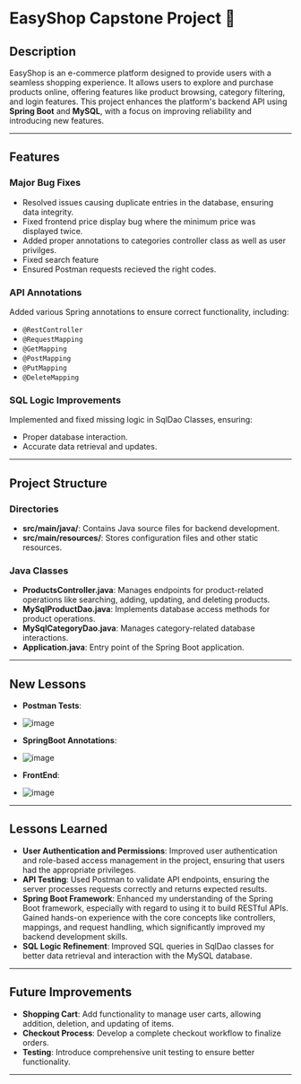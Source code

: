 # EasyShop Capstone Project 🏬

## Description
EasyShop is an e-commerce platform designed to provide users with a seamless shopping experience. It allows users to explore and purchase products online, offering features like product browsing, category filtering, and login features. This project enhances the platform's backend API using **Spring Boot** and **MySQL**, with a focus on improving reliability and introducing new features.

---

## Features

### Major Bug Fixes
- Resolved issues causing duplicate entries in the database, ensuring data integrity.
- Fixed frontend price display bug where the minimum price was displayed twice.
- Added proper annotations to categories controller class as well as user privilges.
- Fixed search feature
- Ensured Postman requests recieved the right codes.

### API Annotations
Added various Spring annotations to ensure correct functionality, including:
- `@RestController`
- `@RequestMapping`
- `@GetMapping`
- `@PostMapping`
- `@PutMapping`
- `@DeleteMapping`

### SQL Logic Improvements
Implemented and fixed missing logic in SqlDao Classes, ensuring:
- Proper database interaction.
- Accurate data retrieval and updates.

---

## Project Structure

### Directories
- **src/main/java/**: Contains Java source files for backend development.
- **src/main/resources/**: Stores configuration files and other static resources.

### Java Classes
- **ProductsController.java**: Manages endpoints for product-related operations like searching, adding, updating, and deleting products.
- **MySqlProductDao.java**: Implements database access methods for product operations.
- **MySqlCategoryDao.java**: Manages category-related database interactions.
- **Application.java**: Entry point of the Spring Boot application.

---
## New Lessons 
- **Postman Tests**:
- ![image](https://github.com/user-attachments/assets/6d2673b7-98b2-478c-b5ce-7b81e9ea8a35)

  

- **SpringBoot Annotations**:
- ![image](https://github.com/user-attachments/assets/0577059c-8cce-4004-81a8-f93f3262feaf)

  

- **FrontEnd**:
- ![image](https://github.com/user-attachments/assets/83edbaa2-c840-4827-b968-3f704733ed55)

  

---

## Lessons Learned
- **User Authentication and Permissions**: Improved user authentication and role-based access management in the project, ensuring that users had the appropriate privileges. 
- **API Testing**: Used Postman to validate API endpoints, ensuring the server processes requests correctly and returns expected results.
- **Spring Boot Framework**: Enhanced my understanding of the Spring Boot framework, especially with regard to using it to build RESTful APIs. Gained hands-on experience with the core concepts like controllers, mappings, and request handling, which significantly improved my backend development skills.
- **SQL Logic Refinement**: Improved SQL queries in SqlDao classes for better data retrieval and interaction with the MySQL database. 

---

## Future Improvements
- **Shopping Cart**: Add functionality to manage user carts, allowing addition, deletion, and updating of items.
- **Checkout Process**: Develop a complete checkout workflow to finalize orders.
- **Testing**: Introduce comprehensive unit testing to ensure better functionality.

---




